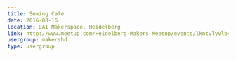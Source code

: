 ```yaml
---
title: Sewing Café
date: 2016-08-16
location: DAI Makerspace, Heidelberg
link: http://www.meetup.com/Heidelberg-Makers-Meetup/events/lkntvlyvlbvb/
usergroup: makershd
type: usergroup
---
```

